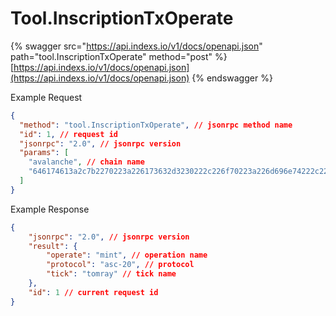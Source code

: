 # Tool.InscriptionTxOperate

{% swagger src="https://api.indexs.io/v1/docs/openapi.json" path="tool.InscriptionTxOperate" method="post" %}
[https://api.indexs.io/v1/docs/openapi.json](https://api.indexs.io/v1/docs/openapi.json)
{% endswagger %}

Example Request

```json
{
  "method": "tool.InscriptionTxOperate", // jsonrpc method name
  "id": 1, // request id
  "jsonrpc": "2.0", // jsonrpc version
  "params": [
    "avalanche", // chain name
    "646174613a2c7b2270223a226173632d3230222c226f70223a226d696e74222c227469636b223a22746f6d726179222c22616d74223a2231227d", // input data
  ]
}
```

Example Response

```json
{
    "jsonrpc": "2.0", // jsonrpc version
    "result": {
        "operate": "mint", // operation name
        "protocol": "asc-20", // protocol
        "tick": "tomray" // tick name
    },
    "id": 1 // current request id
}
```
